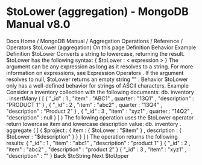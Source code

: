 # $toLower (aggregation) - MongoDB Manual v8.0


Docs Home / MongoDB Manual / Aggregation Operations / Reference / Operators $toLower (aggregation) On this page Definition Behavior Example Definition $toLower Converts a string to lowercase, returning the result. $toLower has the following syntax: { $toLower : < expression > } The argument can be any expression as long as it resolves to a string. For more information on
expressions, see Expression Operators . If the argument resolves to null, $toLower returns an
empty string "" . Behavior $toLower only has a well-defined behavior for strings of ASCII characters. Example Consider a inventory collection with the following documents: db. inventory . insertMany ( [ { "_id" : 1 , "item" : "ABC1" , quarter : "13Q1" , "description" : "PRODUCT 1" } , { "_id" : 2 , "item" : "abc2" , quarter : "13Q4" , "description" : "Product 2" } , { "_id" : 3 , "item" : "xyz1" , quarter : "14Q2" , "description" : null } ] ) The following operation uses the $toLower operator return
lowercase item and lowercase description value: db. inventory . aggregate ( [ { $project : { item : { $toLower : "$item" } , description : { $toLower : "$description" } } } ] ) The operation returns the following results: { "_id" : 1 , "item" : "abc1" , "description" : "product 1" } { "_id" : 2 , "item" : "abc2" , "description" : "product 2" } { "_id" : 3 , "item" : "xyz1" , "description" : "" } Back $toString Next $toUpper
